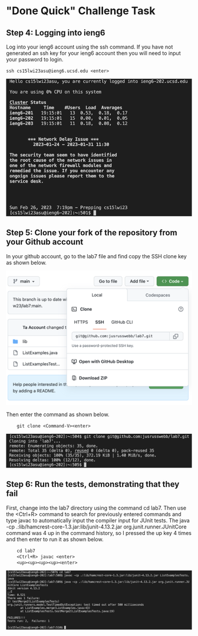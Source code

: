 # "Done Quick" Challenge Task

## Step 4: Logging into ieng6

Log into your ieng6 account using the ssh command. If you have not generated an ssh key for your ieng6 account then you will need to input your password to login.

    ssh cs15lwi23asu@ieng6.ucsd.edu <enter>

![Image](loggedIn.png)


## Step 5: Clone your fork of the repository from your Github account

In your github account, go to the lab7 file and find copy the SSH clone key as shown below.

![Image](cloneURL.png)

Then enter the command as shown below. 

        git clone <Command-V><enter>
        
![Image](cloned.png)

## Step 6: Run the tests, demonstrating that they fail

First, change into the lab7 directory using the command cd lab7. Then use the <Ctrl+R> command to search for previously entered commands and type javac to automatically input the compiler input for JUnit tests. The java -cp .:lib/hamcrest-core-1.3.jar:lib/junit-4.13.2.jar org.junit.runner.JUnitCore command was 4 up in the command history, so I pressed the up key 4 times and then enter to run it as shown below. 

        cd lab7
        <Ctrl+R> javac <enter>
        <up><up><up><up><enter>

![Image](testFail.png)


